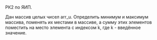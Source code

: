 РК2 по ЯИП.


Дан массив целых чисел arr_u. Определить минимум и максимум массива, поменять их местами в массиве, а сумму этих элементов поместить на место элемента с индексом k, где k - введённое значение.
